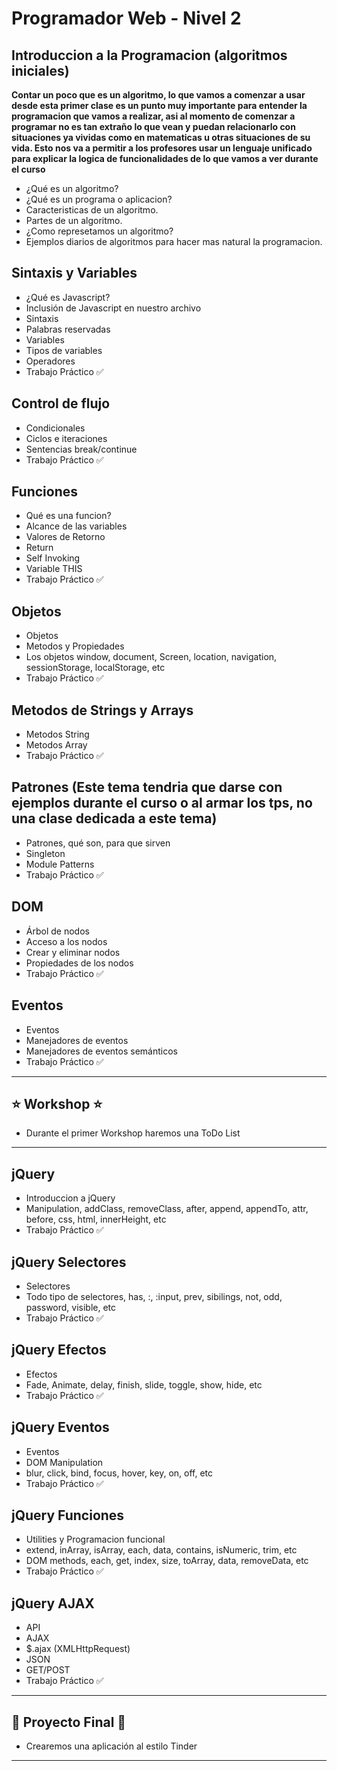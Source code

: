 # Programador Web - Nivel 2

## Introduccion a la Programacion (algoritmos iniciales)
**Contar un poco que es un algoritmo, lo que vamos a comenzar a usar desde esta primer clase
es un punto muy importante para entender la programacion que vamos a realizar, asi al momento de comenzar a programar no es tan extraño lo que vean y puedan relacionarlo con situaciones ya vividas como en matematicas u otras situaciones de su vida.
Esto nos va a permitir a los profesores usar un lenguaje unificado para explicar la logica de funcionalidades de lo que vamos a ver durante el curso**

* ¿Qué es un algoritmo?
* ¿Qué es un programa o aplicacion?
* Caracteristicas de un algoritmo.
* Partes de un algoritmo.
* ¿Como represetamos un algoritmo?
* Ejemplos diarios de algoritmos para hacer mas natural la programacion.


## Sintaxis y Variables

* ¿Qué es Javascript?
* Inclusión de Javascript en nuestro archivo
* Sintaxis
* Palabras reservadas
* Variables
* Tipos de variables
* Operadores
* Trabajo Práctico :white_check_mark:

## Control de flujo

* Condicionales
* Ciclos e iteraciones
* Sentencias break/continue
* Trabajo Práctico :white_check_mark:

## Funciones

* Qué es una funcion?
* Alcance de las variables
* Valores de Retorno
* Return
* Self Invoking
* Variable THIS
* Trabajo Práctico :white_check_mark:

## Objetos

* Objetos
* Metodos y Propiedades
* Los objetos window, document, Screen, location, navigation, sessionStorage, localStorage, etc
* Trabajo Práctico :white_check_mark:

## Metodos de Strings y Arrays

* Metodos String
* Metodos Array
* Trabajo Práctico :white_check_mark:

## Patrones (Este tema tendria que darse con ejemplos durante el curso o al armar los tps, no una clase dedicada a este tema)

* Patrones, qué son, para que sirven
* Singleton
* Module Patterns
* Trabajo Práctico :white_check_mark:

## DOM

* Árbol de nodos
* Acceso a los nodos
* Crear y eliminar nodos
* Propiedades de los nodos
* Trabajo Práctico :white_check_mark:

## Eventos

* Eventos
* Manejadores de eventos
* Manejadores de eventos semánticos
* Trabajo Práctico :white_check_mark:

-----------

## :star: Workshop :star:
* Durante el primer Workshop haremos una ToDo List

------------

## jQuery

* Introduccion a jQuery
* Manipulation, addClass, removeClass, after, append, appendTo, attr, before, css, html, innerHeight, etc
* Trabajo Práctico :white_check_mark:

## jQuery Selectores

* Selectores
* Todo tipo de selectores, has, :, :input, prev, sibilings, not, odd, password, visible, etc
* Trabajo Práctico :white_check_mark:

## jQuery Efectos

* Efectos
* Fade, Animate, delay, finish, slide, toggle, show, hide, etc
* Trabajo Práctico :white_check_mark:

## jQuery Eventos

* Eventos
* DOM Manipulation
* blur, click, bind, focus, hover, key, on, off, etc
* Trabajo Práctico :white_check_mark:

## jQuery Funciones

* Utilities y Programacion funcional
* extend, inArray, isArray, each, data, contains, isNumeric, trim, etc
* DOM methods, each, get, index, size, toArray, data, removeData, etc
* Trabajo Práctico :white_check_mark:

## jQuery AJAX

* API
* AJAX
* $.ajax (XMLHttpRequest)
* JSON
* GET/POST
* Trabajo Práctico :white_check_mark:

------------

## :checkered_flag: Proyecto Final :checkered_flag:

* Crearemos una aplicación al estilo Tinder

------------

